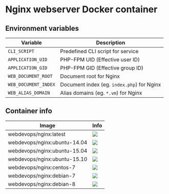 # Nginx webserver Docker container

## Environment variables

Variable               | Description
---------------------- | ------------------------------------------------------------------------------
`CLI_SCRIPT`           | Predefined CLI script for service
`APPLICATION_UID`      | PHP-FPM UID (Effective user ID)
`APPLICATION_GID`      | PHP-FPM GID (Effective group ID)
`WEB_DOCUMENT_ROOT`    | Document root for Nginx
`WEB_DOCUMENT_INDEX`   | Document index (eg. `index.php`) for Nginx
`WEB_ALIAS_DOMAIN`     | Alias domains (eg. `*.vm`) for Nginx

## Container info

Image                               | Info                                                                       
----------------------------------- | ----------------------------------------------------------------------------------
webdevops/nginx:latest              | [![](https://badge.imagelayers.io/webdevops/nginx:latest.svg)](https://imagelayers.io/?images=webdevops/nginx:latest 'Get your own badge on imagelayers.io')
webdevops/nginx:ubuntu-14.04        | [![](https://badge.imagelayers.io/webdevops/nginx:ubuntu-14.04.svg)](https://imagelayers.io/?images=webdevops/nginx:ubuntu-14.04 'Get your own badge on imagelayers.io')
webdevops/nginx:ubuntu-15.04        | [![](https://badge.imagelayers.io/webdevops/nginx:ubuntu-15.04.svg)](https://imagelayers.io/?images=webdevops/nginx:ubuntu-15.04 'Get your own badge on imagelayers.io')
webdevops/nginx:ubuntu-15.10        | [![](https://badge.imagelayers.io/webdevops/nginx:ubuntu-15.10.svg)](https://imagelayers.io/?images=webdevops/nginx:ubuntu-15.14 'Get your own badge on imagelayers.io')
webdevops/nginx:centos-7            | [![](https://badge.imagelayers.io/webdevops/nginx:centos-7.svg)](https://imagelayers.io/?images=webdevops/nginx:centos-7 'Get your own badge on imagelayers.io')
webdevops/nginx:debian-7            | [![](https://badge.imagelayers.io/webdevops/nginx:debian-7.svg)](https://imagelayers.io/?images=webdevops/nginx:debian-7 'Get your own badge on imagelayers.io')
webdevops/nginx:debian-8            | [![](https://badge.imagelayers.io/webdevops/nginx:debian-8.svg)](https://imagelayers.io/?images=webdevops/nginx:debian-8 'Get your own badge on imagelayers.io')
